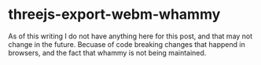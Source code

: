 # threejs-export-webm-whammy

As of this writing I do not have anything here for this post, and that may not change in the future. Becuase of code breaking changes that happend in browsers, and the fact that whammy is not being maintained.

